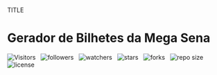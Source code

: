 TITLE

# Gerador de Bilhetes da Mega Sena

![Visitors](https://api.visitorbadge.io/api/visitors?path=Devsgeeknerd%2Fpro-meg-sen&label=VISITANTES&labelColor=%23f9e64f&countColor=%23008000&style=plastic "Total de Visitas")
&nbsp;
![followers](https://img.shields.io/github/followers/Devsgeeknerd?style=plastic&label=FÃS&labelColor=f9e64f "Total de Seguidores")
&nbsp;
![watchers](https://img.shields.io/github/watchers/Devsgeeknerd/pro-meg-sen?style=plastic&label=OBSERVADORES&labelColor=f9e64f "Total de Observadores")
&nbsp;
![stars](https://img.shields.io/github/stars/Devsgeeknerd/pro-meg-sen?style=plastic&label=ESTRELAS&labelColor=f9e64f "Total de Estrelas Recebidas")
&nbsp;
![forks](https://img.shields.io/github/forks/Devsgeeknerd/pro-meg-sen?style=plastic&label=BIFURCAÇÕES&labelColor=f9e64f "Total de Bifurcações")
&nbsp;
![repo size](https://img.shields.io/github/repo-size/Devsgeeknerd/pro-meg-sen?style=plastic&label=TAMANHO&labelColor=f9e64f "Tamanho do Repositório")
&nbsp;
![license](https://img.shields.io/github/license/Devsgeeknerd/pro-meg-sen?style=plastic&label=LICENÇA&labelColor=f9e64f "Licença do Repositório")
